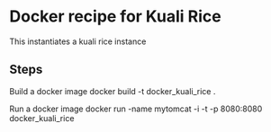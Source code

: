 # Docker recipe for Kuali Rice

This instantiates a kuali rice instance

Steps
---

Build a docker image
	docker build -t docker_kuali_rice .

Run a docker image
	docker run -name mytomcat -i -t -p 8080:8080 docker_kuali_rice